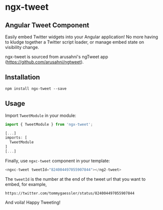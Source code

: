 # ngx-tweet

## Angular Tweet Component

Easily embed Twitter widgets into your Angular application! No more having to kludge together a Twitter script loader, or manage embed state on visibility change.

ngx-tweet is sourced from arusahni's ngTweet app (https://github.com/arusahni/ngtweet).

## Installation

`npm install ngx-tweet --save`

## Usage

Import `TweetModule` in your module:

```javascript
import { TweetModule } from 'ngx-tweet';

[...]
imports: [
  TweetModule
]
[...]
```

Finally, use `ngxc-tweet` component in your template:

```javascript
<ngxc-tweet tweetId="824004497055907844"></ng2-tweet>
```

The `tweetId` is the number at the end of the tweet url that you want to embed, for example,

`https://twitter.com/tommygaessler/status/824004497055907844`

And voila! Happy Tweeting!
